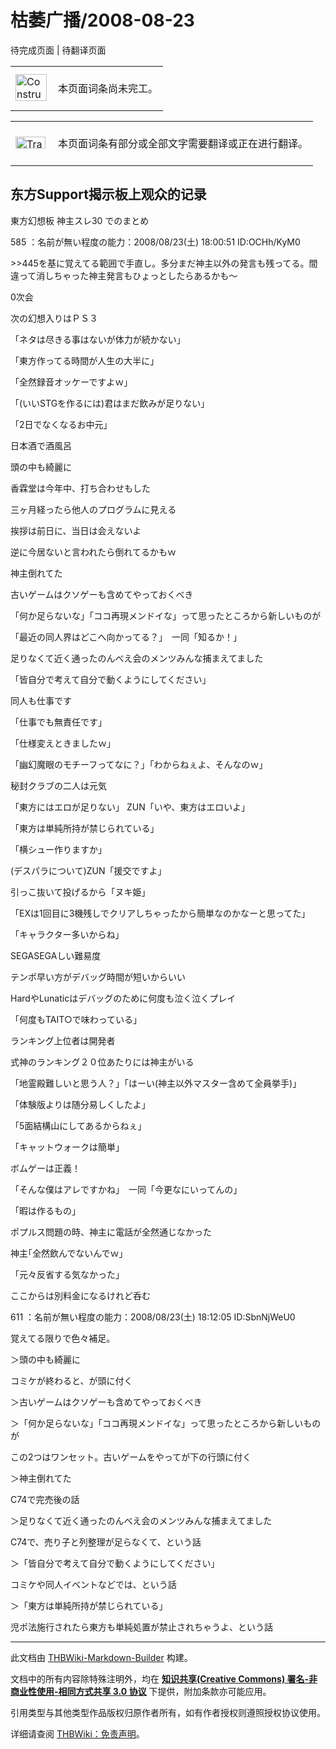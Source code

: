 # 枯萎广播/2008-08-23

<!-- source html: G:\repos\THBWiki-Markdown-Builder\THBWikiMarkdown\Temp\main\d\d9\ns0%3A%E6%9E%AF%E8%90%8E%E5%B9%BF%E6%92%AD%2F2008-08-23.html -->

待完成页面 | 待翻译页面

<center>

<table>
<tbody><tr>
<td class="mbox-image"><div style="width: 52px;">
  <a href="./文件-ConstructionClock.png.md" class="image"><img alt="ConstructionClock.png" src="https://upload.thwiki.cc/thumb/f/f1/ConstructionClock.png/50px-ConstructionClock.png" decoding="async" loading="lazy" width="50" height="43" srcset="https://upload.thwiki.cc/thumb/f/f1/ConstructionClock.png/75px-ConstructionClock.png 1.5x, https://upload.thwiki.cc/thumb/f/f1/ConstructionClock.png/100px-ConstructionClock.png 2x" data-file-width="689" data-file-height="587"></a></div></td>
<td class="mbox-text" style=""><br>本页面词条尚未完工。<br><br></td>
</tr>
</tbody></table>


</center>
<center>

<table>
<tbody><tr>
<td class="mbox-image"><div style="width: 52px;">
  <a href="./文件-Translation_J_To_C-cs.png.md" class="image"><img alt="Translation J To C-cs.png" src="https://upload.thwiki.cc/thumb/3/31/Translation_J_To_C-cs.png/48px-Translation_J_To_C-cs.png" decoding="async" loading="lazy" width="48" height="19" srcset="https://upload.thwiki.cc/thumb/3/31/Translation_J_To_C-cs.png/72px-Translation_J_To_C-cs.png 1.5x, https://upload.thwiki.cc/thumb/3/31/Translation_J_To_C-cs.png/96px-Translation_J_To_C-cs.png 2x" data-file-width="480" data-file-height="189"></a></div></td>
<td class="mbox-text" style=""><br>本页面词条有部分或全部文字需要翻译或正在进行翻译。<br><br></td>
</tr>
</tbody></table>


</center>

## 东方Support揭示板上观众的记录

  
東方幻想板 神主スレ30 でのまとめ  

585 ：名前が無い程度の能力：2008/08/23(土) 18:00:51 ID:OCHh/KyM0  

&gt;&gt;445を基に覚えてる範囲で手直し。多分まだ神主以外の発言も残ってる。間違って消しちゃった神主発言もひょっとしたらあるかも～  

0次会  

次の幻想入りはＰＳ３  

「ネタは尽きる事はないが体力が続かない」  

「東方作ってる時間が人生の大半に」  

「全然録音オッケーですよｗ」  

「(いいSTGを作るには)君はまだ飲みが足りない」  

「2日でなくなるお中元」  

日本酒で酒風呂  

頭の中も綺麗に  

香霖堂は今年中、打ち合わせもした  

三ヶ月経ったら他人のプログラムに見える  

挨拶は前日に、当日は会えないよ  

逆に今居ないと言われたら倒れてるかもｗ  

神主倒れてた  

古いゲームはクソゲーも含めてやっておくべき  

「何か足らないな」「ココ再現メンドイな」って思ったところから新しいものが  

「最近の同人界はどこへ向かってる？」　一同「知るか！」  

足りなくて近く通ったのんべえ会のメンツみんな捕まえてました  

「皆自分で考えて自分で動くようにしてください」  

同人も仕事です  

「仕事でも無責任です」  

「仕様変えときましたｗ」  

「幽幻魔眼のモチーフってなに？」「わからねぇよ、そんなのｗ」  

秘封クラブの二人は元気  

「東方にはエロが足りない」 ZUN「いや、東方はエロいよ」  

「東方は単純所持が禁じられている」  

「横シュー作りますか」  

(デスパラについて)ZUN「援交ですよ」  

引っこ抜いて投げるから「ヌキ姫」  

「EXは1回目に3機残しでクリアしちゃったから簡単なのかなーと思ってた」  

「キャラクター多いからね」  

SEGASEGAしい難易度  

テンポ早い方がデバッグ時間が短いからいい  

HardやLunaticはデバッグのために何度も泣く泣くプレイ  

「何度もTAIT○で味わっている」  

ランキング上位者は開発者  

式神のランキング２０位あたりには神主がいる  

「地霊殿難しいと思う人？」「はーい(神主以外マスター含めて全員挙手)」  

「体験版よりは随分易しくしたよ」  

「5面結構山にしてあるからねぇ」  

「キャットウォークは簡単」  

ボムゲーは正義！  

「そんな僕はアレですかね」　一同「今更なにいってんの」  

「暇は作るもの」  

ポプルス問題の時、神主に電話が全然通じなかった  

神主｢全然飲んでないんでｗ｣  

「元々反省する気なかった」  

ここからは別料金になるけれど呑む  

611 ：名前が無い程度の能力：2008/08/23(土) 18:12:05 ID:SbnNjWeU0  

覚えてる限りで色々補足。  

＞頭の中も綺麗に  

コミケが終わると、が頭に付く  

＞古いゲームはクソゲーも含めてやっておくべき  

＞「何か足らないな」「ココ再現メンドイな」って思ったところから新しいものが  

この2つはワンセット。古いゲームをやってが下の行頭に付く  

＞神主倒れてた  

C74で完売後の話  

＞足りなくて近く通ったのんべえ会のメンツみんな捕まえてました  

C74で、売り子と列整理が足らなくて、という話  

＞「皆自分で考えて自分で動くようにしてください」  

コミケや同人イベントなどでは、という話  

＞「東方は単純所持が禁じられている」  

児ポ法施行されたら東方も単純処置が禁止されちゃうよ、という話
  






---

此文档由 [THBWiki-Markdown-Builder](https://github.com/Delsin-Yu/THBWiki-Markdown-Builder) 构建。

文档中的所有内容除特殊注明外，均在 [**知识共享(Creative Commons) 署名-非商业性使用-相同方式共享 3.0 协议**](https://creativecommons.org/licenses/by-sa/3.0/deed.zh-hans) 下提供，附加条款亦可能应用。

引用类型与其他类型作品版权归原作者所有，如有作者授权则遵照授权协议使用。

详细请查阅 [THBWiki：免责声明](https://thbwiki.cc/THBWiki:%E5%85%8D%E8%B4%A3%E5%A3%B0%E6%98%8E)。


